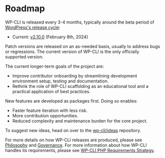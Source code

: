 # Roadmap

WP-CLI is released every 3-4 months, typically around the beta period of [WordPress's release cycle](https://wordpress.org/about/roadmap/):

* Current: [v2.10.0](https://github.com/wp-cli/wp-cli/releases/tag/v2.10.0) (February 8th, 2024)

Patch versions are released on an as-needed basis, usually to address bugs or regressions. The current version of WP-CLI is the only officially supported version.

The current longer-term goals of the project are:

* Improve contributor onboarding by streamlining development environment setup, testing and documentation.
* Rethink the role of WP-CLI scaffolding as an educational tool and a practical application of best practices.

New features are developed as packages first. Doing so enables:

* Faster feature iteration with less risk.
* More contribution opportunities.
* Reduced complexity and maintenance burden for the core project.

To suggest new ideas, head on over to the [wp-cli/ideas](https://github.com/wp-cli/ideas) repository.

For more details on how WP-CLI releases are produced, please see [Philosophy](https://make.wordpress.org/cli/handbook/philosophy/) and [Governance](https://make.wordpress.org/cli/handbook/governance/). For more information about how WP-CLI handles its requirements, please see [WP-CLI PHP Requirements Strategy](https://make.wordpress.org/cli/2019/01/15/wp-cli-php-requirements-strategy/).
